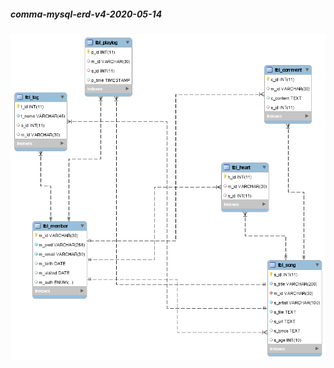 ##### comma-mysql-erd-v4-2020-05-14
![Scripts/v5-2020-05-14/comma.png](Scripts/v5-2020-05-14/comma.png)
